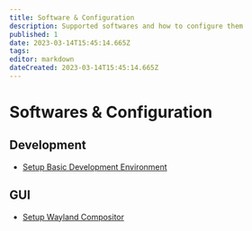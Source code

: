 ```yaml
---
title: Software & Configuration
description: Supported softwares and how to configure them
published: 1
date: 2023-03-14T15:45:14.665Z
tags: 
editor: markdown
dateCreated: 2023-03-14T15:45:14.665Z
---
```


# Softwares & Configuration


## Development

- [Setup Basic Development Environment](/guides/softwares/setup_basic_development_env)

## GUI

- [Setup Wayland Compositor](/guides/softwares/setup_wayland_compositor)